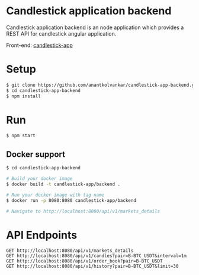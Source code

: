 # Candlestick application backend
Candlestick application backend is an node application which provides a REST API for candlestick angular application.

Front-end: [candlestick-app](https://github.com/anantkolvankar/candlestick-app)

# Setup
```sh
$ git clone https://github.com/anantkolvankar/candlestick-app-backend.git
$ cd candlestick-app-backend
$ npm install
```
# Run
```sh
$ npm start
```

## Docker support
```sh
$ cd candlestick-app-backend

# Build your docker image
$ docker build -t candlestick-app/backend .

# Run your docker image with tag name
$ docker run -p 8080:8080 candlestick-app/backend

# Navigate to http://localhost:8080/api/v1/markets_details
```

# API Endpoints
```
GET http://localhost:8080/api/v1/markets_details
GET http://localhost:8080/api/v1/candles?pair=B-BTC_USDT&interval=1m
GET http://localhost:8080/api/v1/order_book?pair=B-BTC_USDT
GET http://localhost:8080/api/v1/history?pair=B-BTC_USDT&limit=30

